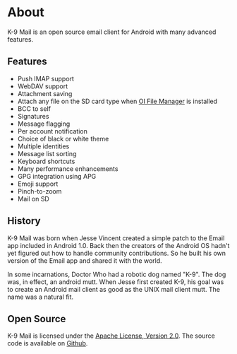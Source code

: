 # About

K-9 Mail is an open source email client for Android with many advanced features.


## Features

* Push IMAP support
* WebDAV support
* Attachment saving 
* Attach any file on the SD card type when [OI File Manager](http://www.openintents.org/en/node/159) is installed
* BCC to self
* Signatures
* Message flagging
* Per account notification 
* Choice of black or white theme
* Multiple identities
* Message list sorting 
* Keyboard shortcuts
* Many performance enhancements
* GPG integration using APG
* Emoji support
* Pinch-to-zoom
* Mail on SD


## History

K-9 Mail was born when Jesse Vincent created a simple patch to the Email app included in Android 1.0. Back then the creators of the Android OS hadn't yet figured out how to handle community contributions. So he built his own version of the Email app and shared it with the world.

In some incarnations, Doctor Who had a robotic dog named "K-9". The dog was, in effect, an android mutt. When Jesse first created K-9, his goal was to create an Android mail client as good as the UNIX mail client mutt. The name was a natural fit.


## Open Source

K-9 Mail is licensed under the [Apache License, Version 2.0](http://www.apache.org/licenses/LICENSE-2.0).
The source code is available on [Github](https://github.com/k9mail/k-9/).

